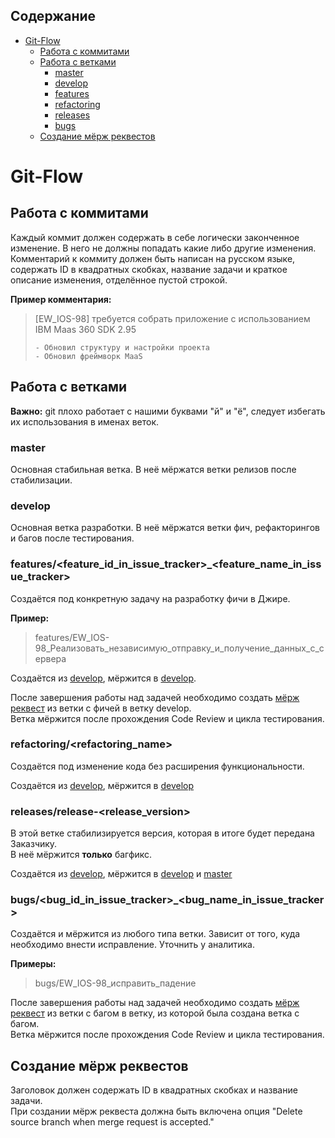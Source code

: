 ## Содержание
* [Git-Flow](#Git-Flow)
   * [Работа с коммитами](#Работа-с-коммитами)
   * [Работа с ветками](#Работа-с-ветками)
      * [master](#master)
      * [develop](#develop)
      * [features](#featuresfeature_id_in_issue_tracker_feature_name_in_issue_tracker)
      * [refactoring](#refactoringrefactoring_name)
      * [releases](#releasesrelease-release_version)
      * [bugs](#bugsbug_id_in_issue_tracker_bug_name_in_issue_tracker)
   * [Создание мёрж реквестов](#Создание-мёрж-реквестов)

# Git-Flow
## Работа с коммитами
Каждый коммит должен содержать в себе логически законченное изменение. В него не должны попадать какие либо другие изменения.\
Комментарий к коммиту должен быть написан на русском языке, содержать ID в квадратных скобках, название задачи и краткое описание изменения, отделённое пустой строкой.

**Пример комментария:**
> [EW_IOS-98] требуется собрать приложение с использованием IBM Maas 360 SDK 2.95
> 
> `- Обновил структуру и настройки проекта`\
> `- Обновил фреймворк MaaS`

## Работа с ветками

**Важно:** git плохо работает с нашими буквами "й" и "ё",  следует избегать их использования в именах веток.

### master
Основная стабильная ветка. В неё мёржатся ветки релизов после стабилизации.

### develop
Основная ветка разработки. В неё мёржатся ветки фич, рефакторингов и багов после тестирования.

### features/<feature_id_in_issue_tracker>_<feature_name_in_issue_tracker>
Создаётся под конкретную задачу на разработку фичи в Джире.

**Пример:**
> features/EW_IOS-98_Реализовать_независимую_отправку_и_получение_данных_с_сервера

Создаётся из [develop](#develop), мёржится в [develop](#develop).

После завершения работы над задачей необходимо создать [мёрж реквест](#Создание-мёрж-реквестов) из ветки с фичей в ветку develop.\
Ветка мёржится после прохождения Code Review и цикла тестирования.

### refactoring/<refactoring_name>
Создаётся под изменение кода без расширения функциональности.

Создаётся из [develop](#develop), мёржится в [develop](#develop)

### releases/release-<release_version>
В этой ветке стабилизируется версия, которая в итоге будет передана Заказчику.\
В неё мёржится **только** багфикс.

Создаётся из [develop](#develop), мёржится в [develop](#develop) и [master](#master)

### bugs/<bug_id_in_issue_tracker>_<bug_name_in_issue_tracker>
Создаётся и мёржится из любого типа ветки. Зависит от того, куда необходимо внести исправление. Уточнить у аналитика.

**Примеры:**
> bugs/EW_IOS-98_исправить_падение

После завершения работы над задачей необходимо создать [мёрж реквест](#Создание-мёрж-реквестов) из ветки с багом в ветку, из которой была создана ветка с багом.\
Ветка мёржится после прохождения Code Review и цикла тестирования.

## Создание мёрж реквестов

Заголовок должен содержать ID в квадратных скобках и название задачи.\
При создании мёрж реквеста должна быть включена опция "Delete source branch when merge request is accepted."
